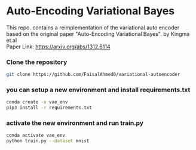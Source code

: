 # Auto-Encoding Variational Bayes
This repo. contains a reimplementation of the variational auto encoder based on the original paper "Auto-Encoding Variational Bayes". by Kingma et.al<br/>
Paper Link: https://arxiv.org/abs/1312.6114

### Clone the repository

```bash
git clone https://github.com/FaisalAhmed0/variational-autoencoder
```

### you can setup a new environment and install requirements.txt

```bash
conda create -n vae_env 
pip3 install -r requirements.txt 
```

### activate the new environment and run train.py

```bash
conda activate vae_env
python train.py --dataset mnist
```
